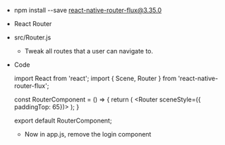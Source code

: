 * npm install --save react-native-router-flux@3.35.0


* React Router

* src/Router.js
  - Tweak all routes that a user can navigate to.

* Code

  import React from 'react';
  import { Scene, Router } from 'react-native-router-flux';


  const RouterComponent = () => {
    return (
      <Router sceneStyle=({ paddingTop: 65})>
        <Scene key="login" component={LoginForm}>
      </Router>
    );
  }


  export default RouterComponent;


  * Now in app.js, remove the login component

